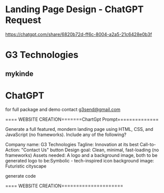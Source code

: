 # Landing Page Design - ChatGPT Request

https://chatgpt.com/share/6820b72d-ff6c-8004-a2a5-21c6428e0b3f


# G3 Technologies

## mykinde

# ChatGPT


for full package and demo contact g3send@gmail.com



==== WEBSITE CREATION=======ChartGpt Prompt==============


Generate a full featured, mondern landing page using HTML, CSS, and JavaScript (no frameworks).
Include any of the following?

Company name: G3 Technologies
Tagline: Innovation at its best
Call-to-Action: "Contact Us" button
Design goal: Clean, minimal, fast-loading (no frameworks)
Assets needed: A logo and a background image, both to be generated
logo to be:Symbolic - tech-inspired icon
background image: Futuristic cityscape

generate code


==== WEBSITE CREATION=====================